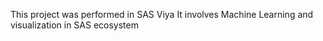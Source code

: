 This project was performed in SAS Viya
It involves Machine Learning and visualization in SAS ecosystem 
